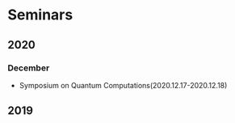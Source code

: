 # Seminars

## 2020

### December

* Symposium on Quantum Computations(2020.12.17-2020.12.18)


## 2019

